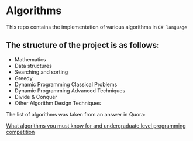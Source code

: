 # Algorithms

This repo contains the implementation of various algorithms in ```C# language```

## The structure of the project is as follows:

 
- Mathematics
- Data structures
- Searching and sorting
- Greedy
- Dynamic Programming Classical Problems
- Dynamic Programming Advanced Techniques
- Divide & Conquer
- Other Algorithm Design Techniques

The list of algorithms  was taken from an answer in Quora:

[What algorithms you must know for and undergraduate level programming competition](https://www.quora.com/What-algorithms-you-must-know-for-an-undergraduate-level-programming-competition/answer/Akib-Islam-5?ch=3&share=b5ec8672&srid=hChmO)
